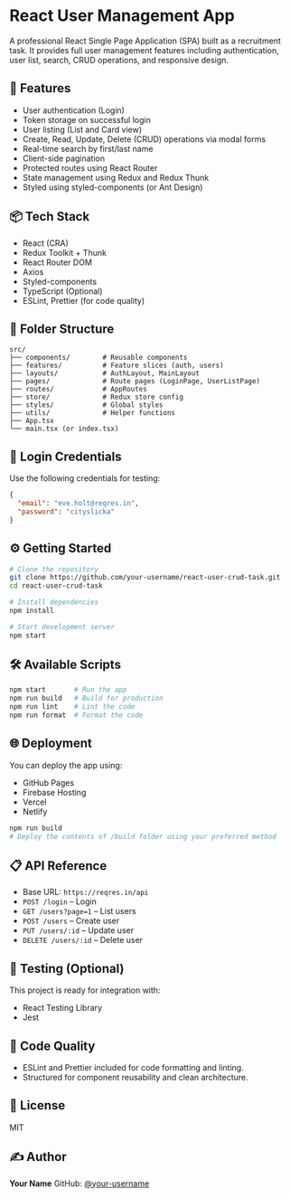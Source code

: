 # React User Management App

A professional React Single Page Application (SPA) built as a recruitment task. It provides full user management features including authentication, user list, search, CRUD operations, and responsive design.

## 🚀 Features

* User authentication (Login)
* Token storage on successful login
* User listing (List and Card view)
* Create, Read, Update, Delete (CRUD) operations via modal forms
* Real-time search by first/last name
* Client-side pagination
* Protected routes using React Router
* State management using Redux and Redux Thunk
* Styled using styled-components (or Ant Design)

## 📦 Tech Stack

* React (CRA)
* Redux Toolkit + Thunk
* React Router DOM
* Axios
* Styled-components
* TypeScript (Optional)
* ESLint, Prettier (for code quality)

## 📁 Folder Structure

```
src/
├── components/        # Reusable components
├── features/          # Feature slices (auth, users)
├── layouts/           # AuthLayout, MainLayout
├── pages/             # Route pages (LoginPage, UserListPage)
├── routes/            # AppRoutes
├── store/             # Redux store config
├── styles/            # Global styles
├── utils/             # Helper functions
├── App.tsx
└── main.tsx (or index.tsx)
```

## 🔐 Login Credentials

Use the following credentials for testing:

```json
{
  "email": "eve.holt@reqres.in",
  "password": "cityslicka"
}
```

## ⚙️ Getting Started

```bash
# Clone the repository
git clone https://github.com/your-username/react-user-crud-task.git
cd react-user-crud-task

# Install dependencies
npm install

# Start development server
npm start
```

## 🛠️ Available Scripts

```bash
npm start       # Run the app
npm run build   # Build for production
npm run lint    # Lint the code
npm run format  # Format the code
```

## 🌐 Deployment

You can deploy the app using:

* GitHub Pages
* Firebase Hosting
* Vercel
* Netlify

```bash
npm run build
# Deploy the contents of /build folder using your preferred method
```

## 📋 API Reference

* Base URL: `https://reqres.in/api`
* `POST /login` – Login
* `GET /users?page=1` – List users
* `POST /users` – Create user
* `PUT /users/:id` – Update user
* `DELETE /users/:id` – Delete user

## 🧪 Testing (Optional)

This project is ready for integration with:

* React Testing Library
* Jest

## 🧼 Code Quality

* ESLint and Prettier included for code formatting and linting.
* Structured for component reusability and clean architecture.

## 📄 License

MIT

## ✍️ Author

**Your Name**
GitHub: [@your-username](https://github.com/your-username)
